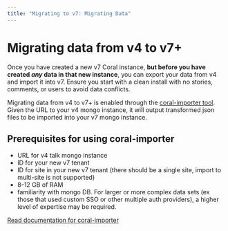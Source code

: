 ```yaml
---
title: "Migrating to v7: Migrating Data"
---
```


# Migrating data from v4 to v7+

Once you have created a new v7 Coral instance, **but before you have created _any_ data in that new instance**, you can export your data from v4 and import it into v7. Ensure you start with a clean install with no stories, comments, or users to avoid data conflicts.

Migrating data from v4 to v7+ is enabled through the [coral-importer tool](https://github.com/coralproject/coral-importer/tree/v0.5.0-alpha.4). Given the URL to your v4 mongo instance, it will output transformed json files to be imported into your v7 mongo instance.

## Prerequisites for using coral-importer

- URL for v4 talk mongo instance
- ID for your new v7 tenant
- ID for site in your new v7 tenant (there should be a single site, import to multi-site is not supported)
- 8-12 GB of RAM
- familiarity with mongo DB. For larger or more complex data sets (ex those that used custom SSO or other multiple auth providers), a higher level of expertise may be required.

[Read documentation for coral-importer](https://github.com/coralproject/coral-importer/tree/v0.5.0-alpha.4)
